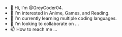 - 👋 Hi, I’m @GreyCoder04.
- 👀 I’m interested in Anime, Games, and Reading.
- 🌱 I’m currently learning multiple coding languages.
- 💞️ I’m looking to collaborate on ...
- 📫 How to reach me ...

<!---
GreyCoder04/GreyCoder04 is a ✨ special ✨ repository because its `README.md` (this file) appears on your GitHub profile.
You can click the Preview link to take a look at your changes.
--->
